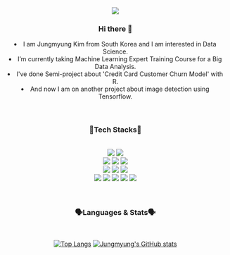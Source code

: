 <div align=center> 
 <div> 
  <img src="https://user-images.githubusercontent.com/99528286/165580036-242eee4a-33ab-4588-8b9e-7038136f4e63.jpg">
 
 
  <h3> Hi there 🤚 </h3>
  <li> I am Jungmyung Kim from South Korea and I am interested in Data Science.</li>
  <li> I’m currently taking Machine Learning Expert Training Course for a Big Data Analysis.</li>
  <li>  I've done Semi-project about 'Credit Card Customer Churn Model' with R. </li>
  <li>  And now I am on another project about image detection using Tensorflow. </li>
 </div>
 
  
 <!--
**jungmyung-kr/jungmyung-kr** is a ✨ _special_ ✨ repository because its `README.md` (this file) appears on your GitHub profile.

Here are some ideas to get you started:

- 🔭 I’m currently working on ...
- 🌱 I’m currently learning ...
- 👯 I’m looking to collaborate on ...
- 🤔 I’m looking for help with ...
- 💬 Ask me about ...
- 📫 How to reach me: ...
- 😄 Pronouns: ...
- ⚡ Fun fact: ...
<img src="">
-->
  
  <div> 
   <br>
   <br>
   <h3> 🔧Tech Stacks🔧 </h3>
   <br>
   <img src="https://img.shields.io/badge/python-3670A0?style=for-the-badge&logo=python&logoColor=ffdd54">
   <img src="https://img.shields.io/badge/r-%23276DC3.svg?style=for-the-badge&logo=r&logoColor=white">
  
   <br>
   <img src="https://img.shields.io/badge/pandas-%23150458.svg?style=for-the-badge&logo=pandas&logoColor=white">
   <img src="https://img.shields.io/badge/numpy-%23013243.svg?style=for-the-badge&logo=numpy&logoColor=white">
   <img src="https://img.shields.io/badge/opencv-%23white.svg?style=for-the-badge&logo=opencv&logoColor=white">
   <br>
   <img src="https://img.shields.io/badge/scikit--learn-%23F7931E.svg?style=for-the-badge&logo=scikit-learn&logoColor=white">
   <img src="https://img.shields.io/badge/TensorFlow-%23FF6F00.svg?style=for-the-badge&logo=TensorFlow&logoColor=white">
   <img src="https://img.shields.io/badge/Keras-%23D00000.svg?style=for-the-badge&logo=Keras&logoColor=white">
   <br>
   <img src="https://img.shields.io/badge/Anaconda-%2344A833.svg?style=for-the-badge&logo=anaconda&logoColor=white">
   <img src="https://img.shields.io/badge/Spyder-838485?style=for-the-badge&logo=spyder%20ide&logoColor=maroon">
   <img src="https://img.shields.io/badge/mariaDB-003545?style=for-the-badge&logo=mariaDB&logoColor=white">
   <img src="https://img.shields.io/badge/cent%20os-002260?style=for-the-badge&logo=centos&logoColor=F0F0F0">
   <img src="https://img.shields.io/badge/Oracle-F80000?style=for-the-badge&logo=oracle&logoColor=white">
  </div>
  
  
  <div>
   <br>
   <br>
   <h3> 🗣Languages & Stats🗣 </h3>
   <br>
   
   [![Top Langs](https://github-readme-stats.vercel.app/api/top-langs/?username=jungmyung-kr&layout=compact&theme=graywhite&show_icons=true&border_color=ffffff)](https://github.com/jungmyung-kr/)
   [![Jungmyung's GitHub stats](https://github-readme-stats.vercel.app/api?username=jungmyung-kr&show_icons=true&theme=graywhite&border_color=ffffff&hide=issues,contribs)](https://github.com/jungmyung-kr/github-readme-stats)
   <br>
  </div> 
</div>
